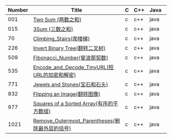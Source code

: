 ﻿| Number | Title | C | C++ | Java | Python | Go | Difficulty |
|---| --- | --- | --- | --- | --- | --- | --- |
|001|[Two Sum (两数之和)](https://leetcode-cn.com/problems/two-sum/)|c|c++|java|[python](./src/0001_Two_Sum/Two_Sum.py)|go|Easy|
|015|[3Sum (三数之和)](https://leetcode-cn.com/problems/3sum/)|c|c++|java|[python](./src/0015-3Sum/3Sum.py)|go|Middle|
|70|[Climbing_Stairs(爬楼梯)](https://leetcode-cn.com/problems/climbing-stairs/)|c|c++|java|[python](./src/70_Climbing_Stairs/Climbing_Stairs.py)|go|Middle|)|go|Easy|
|226|[Invert Binary Tree(翻转二叉树)](https://leetcode-cn.com/problems/invert-binary-tree)|c|c++|java|[python](./src/266_Invert_Binary_Tree/Invert_Binary_Tree.py)|go|Easy|
|509|[Fibonacci_Number(斐波那契数)](https://leetcode-cn.com/problems/fibonacci-number)|c|c++|java|[python](./src/509_Fibonacci_Number/Fibonacci_Number.py)|go|Easy|
|535|[Encode_and_Decode_TinyURL(短URL的加密和解密)](https://leetcode-cn.com/problems/encode-and-decode-tinyurl/)|c|c++|java|[python](./src/535_Encode_and_Decode_TinyURL/Encode_and_Decode_TinyURL.py)|go|Easy|
|771|[Jewels and Stones(宝石和石头)](https://leetcode-cn.com/problems/jewels-and-stones/)|c|c++|java|[python](./src/0771-jewels-and-stones/jewels_and_stones.py)|go|Easy|
|832|[Flipping an Image(翻转图像)](https://leetcode-cn.com/problems/flipping-an-image/)|c|c++|java|[python](./src/832-Flipping_an_Image/Flipping_an_Image.py)|go|Easy|
|977|[Squares of a Sorted Array(有序的平方数组)](https://leetcode-cn.com/problems/squares-of-a-sorted-array/)|c|c++|java|[python](./src/977_Squares_of_a_Sorted_Array/Squares_of_a_Sorted_Array.py)|go|Easy|
|1021|[Remove_Outermost_Parentheses(删除最外层的括号)](https://leetcode-cn.com/problems/remove-outermost-parentheses/)|c|c++|java|[python](./src/1021_Remove_Outermost_Parentheses/Remove_Outermost_Parentheses.py)|go|Easy|